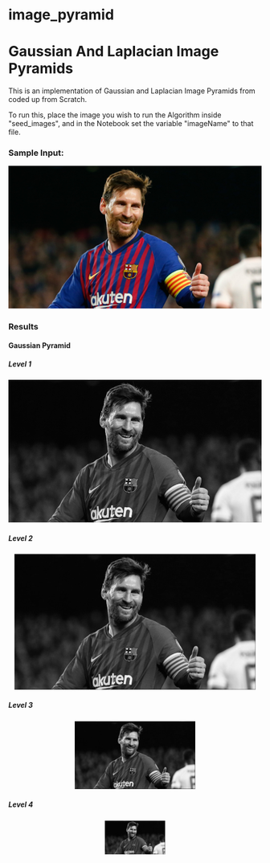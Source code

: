 # image_pyramid
<h1> Gaussian And Laplacian Image Pyramids </h1>
This is an implementation of Gaussian and Laplacian Image Pyramids from coded up from Scratch. 

To run this, place the image you wish to run the Algorithm inside "seed_images", and in the Notebook set the variable "imageName" to that file.

<h3> Sample Input: </h3>

<p align="center">
  <img src="seed_images/messi.jpg"/>
</p>


<h3> Results </h3>

<h4> Gaussian Pyramid </h3>

<h5> Level 1 </h5>
<p align="center">
  <img src="results/messi_results/gaussian_pyramid/messi_gaussian_level_0.jpg"/>
</p>


<h5> Level 2 </h5>
<p align="center">
  <img src="results/messi_results/gaussian_pyramid/messi_gaussian_level_1.jpg"/>
</p>


<h5> Level 3 </h5>
<p align="center">
  <img src="results/messi_results/gaussian_pyramid/messi_gaussian_level_2.jpg"/>
</p>


<h5> Level 4 </h5>
<p align="center">
  <img src="results/messi_results/gaussian_pyramid/messi_gaussian_level_3.jpg"/>
</p>
